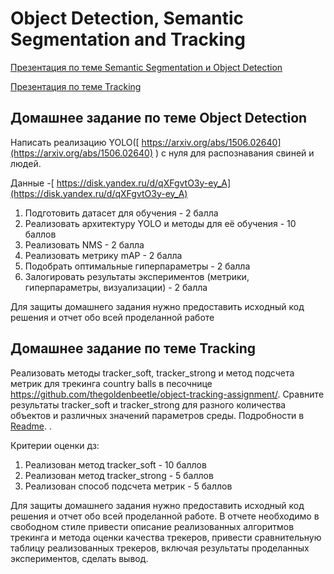 # Object Detection, Semantic Segmentation and Tracking

[Презентация по теме Semantic Segmentation и Object Detection](https://docs.google.com/presentation/d/1ZIwYsRG-zBn1LNJ3-zRzubozFyFG1Pi8uy5GwXcZOas/edit?usp=sharing)

[Презентация по теме Tracking](https://docs.google.com/presentation/d/1DACS7VJl-uKhhfsHwEdzsxJpVZkEGAyjT9ksXgIbu4M/edit?usp=sharing)

## Домашнее задание по теме Object Detection

Написать реализацию YOLO([ https://arxiv.org/abs/1506.02640](https://arxiv.org/abs/1506.02640) ) с нуля для распознавания свиней и людей.

Данные -[ https://disk.yandex.ru/d/qXFgvtO3y-ey_A](https://disk.yandex.ru/d/qXFgvtO3y-ey_A)

1. Подготовить датасет для обучения - 2 балла
2. Реализовать архитектуру YOLO и методы для её обучения - 10 баллов
3. Реализовать NMS - 2 балла
4. Реализовать метрику mAP - 2 балла
5. Подобрать оптимальные гиперпараметры - 2 балла
6. Залогировать результаты экспериментов (метрики, гиперпараметры, визуализации) - 2 балла

Для защиты домашнего задания нужно предоставить исходный код решения и отчет обо всей проделанной работе

## Домашнее задание по теме Tracking

Реализовать методы tracker_soft, tracker_strong и метод подсчета метрик для трекинга country balls в песочнице https://github.com/thegoldenbeetle/object-tracking-assignment/. Сравните результаты tracker_soft и tracker_strong для разного количества объектов и различных значений параметров среды. Подробности в [Readme](https://github.com/thegoldenbeetle/object-tracking-assignment/blob/main/README.md).		. 

Критерии оценки дз:

1. Реализован метод tracker_soft - 10 баллов
2. Реализован метод tracker_strong - 5 баллов
3. Реализован способ подсчета метрик - 5 баллов

Для защиты домашнего задания нужно предоставить исходный код решения и отчет обо всей проделанной работе. В отчете необходимо в свободном стиле привести описание реализованных алгоритмов трекинга и метода оценки качества трекеров, привести сравнительную таблицу реализованных трекеров, включая результаты проделанных экспериментов, сделать вывод.